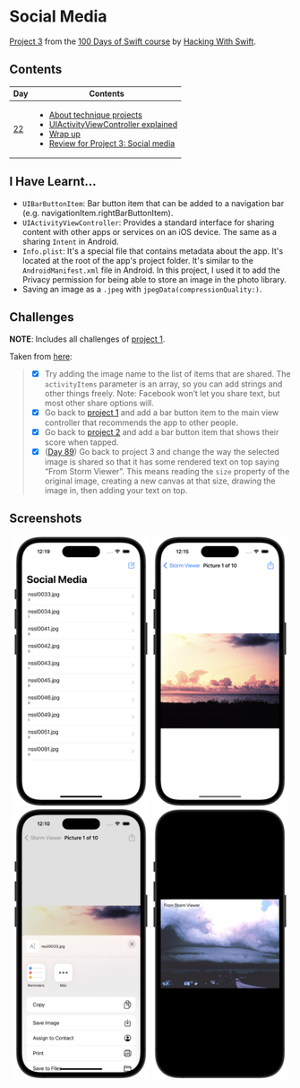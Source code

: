 # Social Media

[Project 3](https://www.hackingwithswift.com/read/3/overview) from the [100 Days of Swift course](https://www.hackingwithswift.com/100) by [Hacking With Swift](https://www.hackingwithswift.com/).

## Contents

| Day                                           | Contents                                                                                                                                                                                                                                                                                                                                                                                                                          |
|-----------------------------------------------|-----------------------------------------------------------------------------------------------------------------------------------------------------------------------------------------------------------------------------------------------------------------------------------------------------------------------------------------------------------------------------------------------------------------------------------|
| [22](https://www.hackingwithswift.com/100/22) | <ul><li>[About technique projects](https://www.hackingwithswift.com/read/3/1/about-technique-projects)</li><li>[UIActivityViewController explained](https://www.hackingwithswift.com/read/3/2/uiactivityviewcontroller-explained)</li><li>[Wrap up](https://www.hackingwithswift.com/read/3/3/wrap-up)</li><li>[Review for Project 3: Social media](https://www.hackingwithswift.com/review/hws/project-3-social-media)</li></ul> |


## I Have Learnt...

- `UIBarButtonItem`: Bar button item that can be added to a navigation bar (e.g. navigationItem.rightBarButtonItem).
- `UIActivityViewController`: Provides a standard interface for sharing content with other apps or services on an iOS device. The same as a sharing `Intent` in Android.
- `Info.plist`: It's a special file that contains metadata about the app. It's located at the root of the app's project folder. It's similar to the `AndroidManifest.xml` file in Android. In this project, I used it to add the Privacy permission for being able to store an image in the photo library.
- Saving an image as a `.jpeg` with `jpegData(compressionQuality:)`.

## Challenges

**NOTE**: Includes all challenges of [project 1](https://github.com/HenestrosaConH/100-days-of-swift/tree/main/Courses/01-StormViewer).

Taken from [here](https://www.hackingwithswift.com/read/3/3/wrap-up):

>- [x] Try adding the image name to the list of items that are shared. The `activityItems` parameter is an array, so you can add strings and other things freely. Note: Facebook won’t let you share text, but most other share options will.
>- [x] Go back to [project 1](https://github.com/HenestrosaConH/100-days-of-swift/tree/main/Courses/01-StormViewer) and add a bar button item to the main view controller that recommends the app to other people.
>- [x] Go back to [project 2](https://github.com/HenestrosaConH/100-days-of-swift/tree/main/Courses/02-GuessTheFlag) and add a bar button item that shows their score when tapped.
>- [x] ([Day 89](https://www.hackingwithswift.com/read/27/7/wrap-up)) Go back to project 3 and change the way the selected image is shared so that it has some rendered text on top saying “From Storm Viewer”. This means reading the `size` property of the original image, creating a new canvas at that size, drawing the image in, then adding your text on top.

## Screenshots

<div align="center">
  <img src="./Screenshots/1.png" alt="Main screen" width="244">
  <img src="./Screenshots/2.png" alt="Picture detail" width="244">
  <img src="./Screenshots/3.png" alt="Share intent" width="244">
  <img src="./Screenshots/4.png" alt="Challenge day 89" width="244">
</div>
